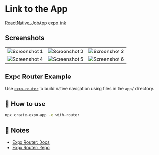 # Link to the App
[ReactNative_JobApp expo link](https://expo.dev/@nitash/React_Native_App?serviceType=classic&distribution=expo-go)

## Screenshots
<table>
  <tr>
    <td><img src="https://github.com/Nitash-Biswas/ReactNative_JobApp/assets/32383636/6ca0a093-448e-4de4-b2ca-249d2f625854" alt="Screenshot 1"></td>
    <td><img src="https://github.com/Nitash-Biswas/ReactNative_JobApp/assets/32383636/87ab4078-e8f0-4d28-8ca3-d048ad009ac0" alt="Screenshot 2"></td>
    <td><img src="https://github.com/Nitash-Biswas/ReactNative_JobApp/assets/32383636/1262266d-4337-4c16-b9d1-3de6284ed8b3" alt="Screenshot 3"></td>
  </tr>
  <tr>
    <td><img src="https://github.com/Nitash-Biswas/ReactNative_JobApp/assets/32383636/4867d60a-d577-4a9a-9a46-8242ea55e021" alt="Screenshot 4"></td>
    <td><img src="https://github.com/Nitash-Biswas/ReactNative_JobApp/assets/32383636/1dd075b2-ed8c-4cb6-9e72-571c9c78323a" alt="Screenshot 5"></td>
    <td><img src="https://github.com/Nitash-Biswas/ReactNative_JobApp/assets/32383636/287e6363-8155-4fa3-b720-607045a4ad37" alt="Screenshot 6"></td>
  </tr>
</table>


## Expo Router Example
Use [`expo-router`](https://expo.github.io/router) to build native navigation using files in the `app/` directory.

## 🚀 How to use

```sh
npx create-expo-app -e with-router
```

## 📝 Notes

- [Expo Router: Docs](https://expo.github.io/router)
- [Expo Router: Repo](https://github.com/expo/router)
